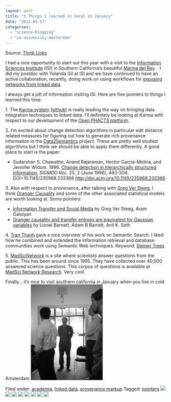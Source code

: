 ```yaml
---
layout: post
title: "5 Things I learned in Socal in January"
date: "2012-01-17"
categories: 
  - "science-blogging"
  - "vu-university-amsterdam"
---
```


Source: [Think Links](http://thinklinks.wordpress.com/feed/)

I had a nice opportunity to start out this year with a visit to the [Information Sciences Institute](http://www.isi.edu) (ISI) in Southern California’s beautiful [Marina del Rey](http://en.wikipedia.org/wiki/Marina_del_Rey,_California) .  I did my postdoc with Yolanda Gil at ISI and we have continued to have an active collaboration, recently, doing work on using workflows for [exposing networks from linked data](http://ceur-ws.org/Vol-783/paper1.pdf).

I always get a jolt of information visiting ISI. Here are five pointers to things I learned this time:

1\. The [Karma system](http://www.youtube.com/watch?v=hKqcmsvP0No) \[[github](https://github.com/InformationIntegrationGroup/Web-Karma-Public)\] is really leading the way on bringing data integration techniques to linked data. I’ll definitely be looking at Karma with respect to our development of the [Open PHACTS platform](http://www.openphacts.org).

2\. I’m excited about change detection algorithms in particular edit distance related measures for figuring out how to generate rich provenance information in the [Data2Semantics](http://www.data2semantics.org/) project. These are pretty well studied algorithms but I think we should be able to apply them differently. A good place to start is the paper:

- Sudarshan S. Chawathe, Anand Rajaraman, Hector Garcia-Molina, and Jennifer Widom. 1996. [Change detection in hierarchically structured information.](http://dl.acm.org/citation.cfm?id=233366) _SIGMOD Rec._ 25, 2 (June 1996), 493-504. DOI=10.1145/235968.233366 http://doi.acm.org/10.1145/235968.233366

3\. Also with respect to provenance, after talking with [Greg Ver Steeg](http://www.isi.edu/people/gregv/about), I think [Granger Causality](http://en.wikipedia.org/wiki/Granger_causality) and some of the other associated statistical models are worth looking at. Some pointers:

- [Information Transfer and Social Media](http://arxiv.org/abs/1110.2724) by Greg Ver Steeg, Aram Galstyan
- [Granger causality and transfer entropy are equivalent for Gaussian variables](http://arxiv.org/abs/0910.4514) by Lionel Barnett, Adam B Barrett, Anil K. Seth

4\. [Tran Thanh](https://sites.google.com/site/kimducthanh/) gave a nice overview of his work on Semantic Search. I liked how he combined and extended the information retrieval and database communities work using Semantic Web techniques. Keyword: [Steiner Trees](http://en.wikipedia.org/wiki/Steiner_tree_problem)

5. [MadSciNetwork](http://www.madsci.org/) is a site where scientists answer questions from the public. This has been around since 1995. They have collected over 40,000 answered science questions. This corpus of questions is available at [MadSci Network Research](http://research.madsci.org/dataset/). Very cool.

Finally… it’s nice to visit southern california in January when you live in cold Amsterdam ![:-)](images/icon_smile.gif)

  
Filed under: [academia](https://thinklinks.wordpress.com/category/academia/), [linked data](https://thinklinks.wordpress.com/category/linked-data/), [provenance markup](https://thinklinks.wordpress.com/category/provenance-markup/) Tagged: [pointers](https://thinklinks.wordpress.com/tag/pointers/) [![](http://feeds.wordpress.com/1.0/comments/thinklinks.wordpress.com/346/)](http://feeds.wordpress.com/1.0/gocomments/thinklinks.wordpress.com/346/) [![](http://feeds.wordpress.com/1.0/delicious/thinklinks.wordpress.com/346/)](http://feeds.wordpress.com/1.0/godelicious/thinklinks.wordpress.com/346/) [![](http://feeds.wordpress.com/1.0/facebook/thinklinks.wordpress.com/346/)](http://feeds.wordpress.com/1.0/gofacebook/thinklinks.wordpress.com/346/) [![](http://feeds.wordpress.com/1.0/twitter/thinklinks.wordpress.com/346/)](http://feeds.wordpress.com/1.0/gotwitter/thinklinks.wordpress.com/346/) [![](http://feeds.wordpress.com/1.0/stumble/thinklinks.wordpress.com/346/)](http://feeds.wordpress.com/1.0/gostumble/thinklinks.wordpress.com/346/) [![](http://feeds.wordpress.com/1.0/digg/thinklinks.wordpress.com/346/)](http://feeds.wordpress.com/1.0/godigg/thinklinks.wordpress.com/346/) [![](http://feeds.wordpress.com/1.0/reddit/thinklinks.wordpress.com/346/)](http://feeds.wordpress.com/1.0/goreddit/thinklinks.wordpress.com/346/) ![](http://stats.wordpress.com/b.gif?host=thinklinks.wordpress.com&blog=5274753&post=346&subd=thinklinks&ref=&feed=1)
